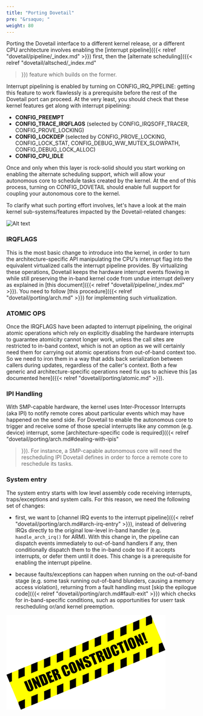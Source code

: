 ```yaml
---
title: "Porting Dovetail"
pre: "&rsaquo; "
weight: 80
---
```


Porting the Dovetail interface to a different kernel release, or a
different CPU architecture involves enabling the [interrupt
pipeline]({{< relref "dovetail/pipeline/_index.md" >}}) first, then
the [alternate scheduling]({{< relref "dovetail/altsched/_index.md"
>}}) feature which builds on the former.

Interrupt pipelining is enabled by turning on CONFIG_IRQ_PIPELINE:
getting this feature to work flawlessly is a prerequisite before the
rest of the Dovetail port can proceed. At the very least, you should
check that these kernel features get along with interrupt pipelining:

- **CONFIG_PREEMPT**
- **CONFIG_TRACE_IRQFLAGS** (selected by CONFIG_IRQSOFF_TRACER,
  CONFIG_PROVE_LOCKING)
- **CONFIG_LOCKDEP** (selected by CONFIG_PROVE_LOCKING, CONFIG_LOCK_STAT,
  CONFIG_DEBUG_WW_MUTEX_SLOWPATH, CONFIG_DEBUG_LOCK_ALLOC)
- **CONFIG_CPU_IDLE**

Once and only when this layer is rock-solid should you start working
on enabling the alternate scheduling support, which will allow your
autonomous core to schedule tasks created by the kernel. At the end of
this process, turning on CONFIG_DOVETAIL should enable full support
for coupling your autonomous core to the kernel.

To clarify what such porting effort involves, let's have a look at the
main kernel sub-systems/features impacted by the Dovetail-related
changes:

![Alt text](/images/subsystem-port.png "Updated sub-systems")

### IRQFLAGS

This is the most basic change to introduce into the kernel, in order
to turn the architecture-specific API manipulating the CPU's interrupt
flag into the equivalent virtualized calls the interrupt pipeline
provides. By virtualizing these operations, Dovetail keeps the
hardware interrupt events flowing in while still preserving the in-band
kernel code from undue interrupt delivery as explained in [this
document]({{< relref "dovetail/pipeline/_index.md" >}}). You need to
follow [this procedure]({{< relref "dovetail/porting/arch.md" >}}) for
implementing such virtualization.

### ATOMIC OPS

Once the IRQFLAGS have been adapted to interrupt pipelining, the
original atomic operations which rely on explicitly disabling the
hardware interrupts to guarantee atomicity cannot longer work, unless
the call sites are restricted to in-band context, which is not an
option as we will certainly need them for carrying out atomic
operations from out-of-band context too. So we need to iron them in a
way that adds back serialization between callers during updates,
regardless of the caller's context. Both a few generic and
architecture-specific operations need fix ups to achieve this [as
documented here]({{< relref "dovetail/porting/atomic.md" >}}).

### IPI Handling

With SMP-capable hardware, the kernel uses Inter-Processor Interrupts
(aka IPI) to notify remote cores about particular events which may
have happened on the send side. For Dovetail to enable the autonomous
core to trigger and receive some of those special interrupts like any
common (e.g. device) interrupt, some [architecture-specific code is
required]({{< relref "dovetail/porting/arch.md#dealing-with-ipis"
>}}). For instance, a SMP-capable autonomous core will need the
rescheduling IPI Dovetail defines in order to force a remote core to
reschedule its tasks.

### System entry

The system entry starts with low level assembly code receiving
interrupts, traps/exceptions and system calls. For this reason, we
need the following set of changes:

- first, we want to [channel IRQ events to the interrupt pipeline]({{<
  relref "dovetail/porting/arch.md#arch-irq-entry" >}}), instead of
  delivering IRQs directly to the original low-level in-band handler
  (e.g. `handle_arch_irq()` for ARM). With this change in, the
  pipeline can dispatch events immediately to out-of-band handlers if
  any, then conditionally dispatch them to the in-band code too if it
  accepts interrupts, or defer them until it does. This change is a
  prerequisite for enabling the interrupt pipeline.

- because faults/exceptions can happen when running on the out-of-band
  stage (e.g. some task running out-of-band blunders, causing a memory
  access violation), returning from a fault handling must [skip the
  epilogue code]({{< relref "dovetail/porting/arch.md#fault-exit" >}})
  which checks for in-band-specific conditions, such as opportunities
  for userr task rescheduling or/and kernel preemption.

![Alt text](/images/wip.png "To be continued")
